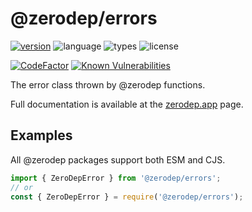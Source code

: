# @zerodep/errors

[![version](https://img.shields.io/npm/v/@zerodep/errors?style=flat-square&color=blue)](https://www.npmjs.com/package/@zerodep/errors)
![language](https://img.shields.io/badge/typescript-100%25-blue?style=flat-square)
![types](https://img.shields.io/badge/types-included-blue?style=flat-square)
![license](https://img.shields.io/github/license/cdepage/zerodep?color=blue&style=flat-square)

[![CodeFactor](https://www.codefactor.io/repository/github/cdepage/zerodep/badge)](https://www.codefactor.io/repository/github/cdepage/zerodep)
[![Known Vulnerabilities](https://snyk.io/test/github/cdepage/zerodep/badge.svg)](https://snyk.io/test/github/cdepage/zerodep)

The error class thrown by @zerodep functions.

Full documentation is available at the [zerodep.app](http://zerodep.app) page.

## Examples

All @zerodep packages support both ESM and CJS.

```javascript
import { ZeroDepError } from '@zerodep/errors';
// or
const { ZeroDepError } = require('@zerodep/errors');
```
